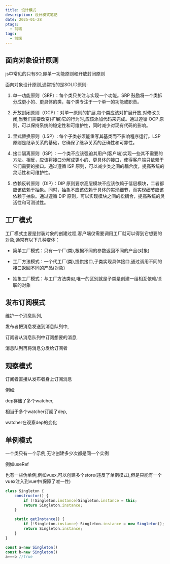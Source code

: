 ```yaml
---
title: 设计模式
description: 设计模式笔记
date: 2025-01-28
ptags:
  - 前端
tags:
  - 前端
---
```

## 面向对象设计原则

js中常见的只有SO,即单一功能原则和开放封闭原则

面向对象设计原则,通常指的是SOLID原则:

1. 单一功能原则（SRP）：每个类只关注与实现一个功能。SRP 鼓励将一个类拆分成更小的、更具体的类，每个类专注于一个单一的功能或职责。

2. 开放封闭原则（OCP）：对单一原则的扩展,每个类应该对扩展开放,对修改关闭,当我们需要改变(扩展)它的行为时,应该添加代码来完成。通过遵循 OCP 原则，可以保持系统的稳定性和可维护性，同时减少对现有代码的影响。

3. 里式替换原则（LSP）:  每个子类必须能重写其基类而不影响程序运行。LSP 原则是继承关系的基础，它确保了继承关系的正确性和可靠性。

4. 接口隔离原则（ISP）：一个类不应该强迫其用户(客户端)实现一些其不需要的方法。相反，应该将接口分解成更小的、更具体的接口，使得客户端只依赖于它们需要的接口。通过遵循 ISP 原则，可以减少类之间的耦合度，提高系统的灵活性和可维护性。

5. 依赖反转原则（DIP）：DIP 原则要求高层模块不应该依赖于低层模块，二者都应该依赖于抽象。同时，抽象不应该依赖于具体的实现细节，而实现细节应该依赖于抽象。通过遵循 DIP 原则，可以实现模块之间的松耦合，提高系统的灵活性和可测试性。

## 工厂模式

工厂模式主要是封装对象的创建过程,客户端仅需要调用工厂就可以得到它想要的对象,通常有以下几种变体：

- 简单工厂模式：只有一个厂(类),根据不同的参数返回不同的产品(对象)

- 工厂方法模式：一个代工厂(类),提供接口,子类实现具体接口,通过调用不同的接口返回不同的产品(对象)

- 抽象工厂模式：与工厂方法类似,唯一的区别就是子类是创建一组相互依赖/关联的对象

## 发布订阅**模式**

维护一个消息队列,

发布者把消息发送到消息队列中,

订阅者从消息队列中订阅想要的消息,

消息队列再将消息分发给订阅者

## 观察**模式**

订阅者直接从发布者身上订阅消息

例如:

dep存储了多个watcher,

相当于多个watcher订阅了dep,

watcher在观察dep的变化

## 单例模式

一个类只有一个示例,无论创建多少次都是同一个实例

例如useRef

也有一些伪单例,例如vuex,可以创建多个store(违反了单例模式),但是只能有一个vuex注入到vue中(保障了唯一性)

```javascript
class Singleton {
    constructor() {
        if (!Singleton.instance)Singleton.instance = this;
        return Singleton.instance;
    }

    static getInstance() {
        if (!Singleton.instance) Singleton.instance = new Singleton();
        return Singleton.instance;
    }
}

const a=new Singleton()
const b=new Singleton()
a===b //true
```